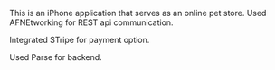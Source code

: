 This is an iPhone application that serves as an online pet store.
Used AFNEtworking for REST api communication.

Integrated STripe for payment option.

Used Parse for backend.
